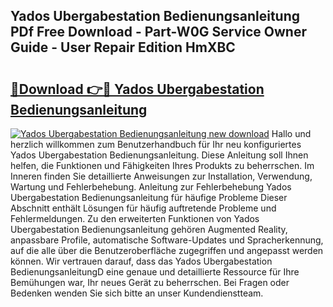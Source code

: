 ## Yados Ubergabestation Bedienungsanleitung PDf Free Download - Part-W0G Service Owner Guide - User Repair Edition HmXBC

# <h2><a href="http://df4i7ob.blite.top/?on=Yados+Ubergabestation+Bedienungsanleitung">🔗Download 👉🔴 Yados Ubergabestation Bedienungsanleitung</a></h2>

[![Yados Ubergabestation Bedienungsanleitung new download](https://i.imgur.com/lujVjoI.png)](http://df4i7ob.blite.top/?on=Yados+Ubergabestation+Bedienungsanleitung)
Hallo und herzlich willkommen zum Benutzerhandbuch für Ihr neu konfiguriertes Yados Ubergabestation Bedienungsanleitung. Diese Anleitung soll Ihnen helfen, die Funktionen und Fähigkeiten Ihres Produkts zu beherrschen. Im Inneren finden Sie detaillierte Anweisungen zur Installation, Verwendung, Wartung und Fehlerbehebung. Anleitung zur Fehlerbehebung Yados Ubergabestation Bedienungsanleitung für häufige Probleme Dieser Abschnitt enthält Lösungen für häufig auftretende Probleme und Fehlermeldungen. Zu den erweiterten Funktionen von Yados Ubergabestation Bedienungsanleitung gehören Augmented Reality, anpassbare Profile, automatische Software-Updates und Spracherkennung, auf die alle über die Benutzeroberfläche zugegriffen und angepasst werden können. Wir vertrauen darauf, dass das Yados Ubergabestation BedienungsanleitungD eine genaue und detaillierte Ressource für Ihre Bemühungen war, Ihr neues Gerät zu beherrschen. Bei Fragen oder Bedenken wenden Sie sich bitte an unser Kundendienstteam.
